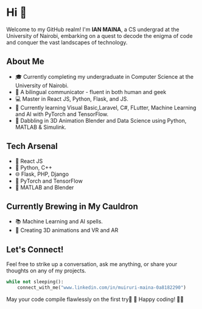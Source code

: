 # Hi 👋

Welcome to my GitHub realm! I'm **IAN MAINA**, a CS undergrad at the University of Nairobi, embarking on a quest to decode the enigma of code and conquer the vast landscapes of technology.

## About Me

- 🎓 Currently completing my undergraduate in Computer Science at the University of Nairobi.
- 💬 A bilingual communicator - fluent in both human and geek 
- 💻 Master in React JS, Python, Flask, and JS.
- 🚀 Currently learning Visual Basic,Laravel, C#, FLutter, Machine Learning and AI with PyTorch and TensorFlow.
- 🌌 Dabbling in 3D Animation Blender and Data Science using Python, MATLAB & Simulink.

## Tech Arsenal

- 🚀 React JS
- 🐍 Python, C++
- 🌐 Flask, PHP, Django
- 🤖 PyTorch and TensorFlow 
- 🎨 MATLAB and Blender 

## Currently Brewing in My Cauldron

- 📚  Machine Learning and AI spells.
- 🎥 Creating 3D animations and VR and AR

## Let's Connect!

Feel free to strike up a conversation, ask me anything, or share your thoughts on any of my projects.

```python
while not sleeping():
    connect_with_me("www.linkedin.com/in/muiruri-maina-0a8182290")
```

May your code compile flawlessly on the first try🙏
🦄 Happy coding! 🚀✨
